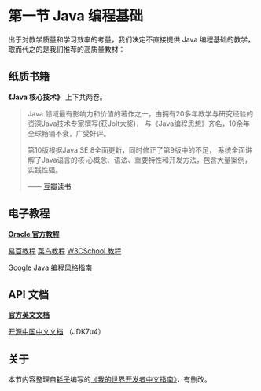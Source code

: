 # 第一节  Java 编程基础
出于对教学质量和学习效率的考量，我们决定不直接提供 Java 编程基础的教学，取而代之的是我们推荐的高质量教材：

## 纸质书籍

**《Java 核心技术》** 上下共两卷。

> Java 领域最有影响力和价值的著作之一，由拥有20多年教学与研究经验的资深Java技术专家撰写(获Jolt大奖)，
与《Java编程思想》齐名，10余年全球畅销不衰，广受好评。
>
>第10版根据Java SE 8全面更新，同时修正了第9版中的不足，
系统全面讲解了Java语言的核 心概念、语法、重要特性和开发方法，包含大量案例，实践性强。
>
> —— [豆瓣读书](https://book.douban.com/subject/26880667/)

## 电子教程

**[Oracle 官方教程](https://docs.oracle.com/javase/tutorial/)**

[易百教程](https://www.yiibai.com/java/) [菜鸟教程](https://www.runoob.com/java/java-tutorial.html) [W3CSchool 教程](https://www.w3cschool.cn/java/)

[Google Java 编程风格指南](https://hawstein.com/2014/01/20/google-java-style/)

## API 文档
**[官方英文文档](https://docs.oracle.com/javase/8/docs/api/)**

[开源中国中文文档](https://tool.oschina.net/apidocs/apidoc?api=jdk_7u4) （JDK7u4）

## 关于
本节内容整理自[耗子](https://github.com/Mouse0w0)编写的[《我的世界开发者中文指南》](https://github.com/Mouse0w0/MinecraftDeveloperGuide)，有删改。

